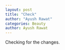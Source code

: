 ```yaml
---
layout: post
title: "Check"
author: "Ayush Rawat"
categories: Beauty
author: Ayush Rawat
---
```


Checking for the changes.